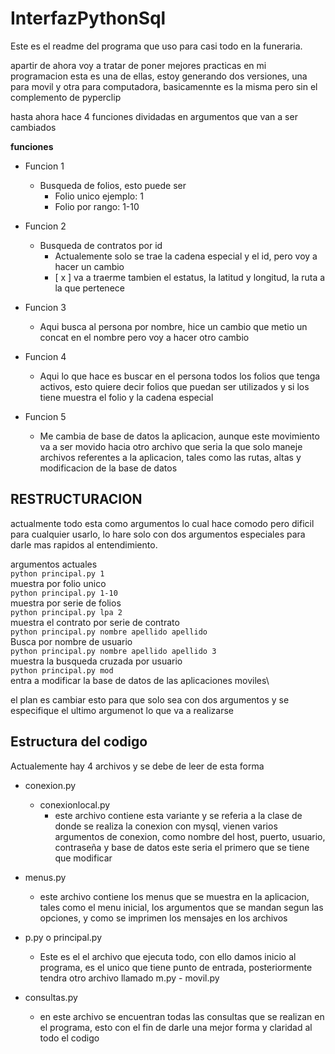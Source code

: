# InterfazPythonSql

Este es el readme del programa que uso para casi todo en la funeraria.

apartir de ahora voy a tratar de poner mejores practicas en mi programacion esta es una de ellas, estoy generando dos versiones, una para movil y otra para computadora, basicamennte es la misma pero sin el complemento de pyperclip

hasta ahora hace 4 funciones dividadas en argumentos que van a ser cambiados

**funciones**

- Funcion 1
  
  - Busqueda de folios, esto puede ser 
    - Folio unico ejemplo: 1
    - Folio por rango: 1-10

- Funcion 2
  
  - Busqueda de contratos por id
    - Actualemente solo se trae la cadena especial y el id, pero voy a hacer un cambio
    - [ x ] va a traerme tambien el estatus, la latitud y longitud, la ruta a la que pertenece

- Funcion 3
  
  - Aqui busca al persona por nombre, hice un cambio que metio un concat en el nombre pero voy a hacer otro cambio

- Funcion 4
  
  - Aqui lo que hace es buscar en el persona todos los folios que tenga activos, esto quiere decir folios que puedan ser utilizados y si los tiene muestra el folio y la cadena especial

- Funcion 5
  
  - Me cambia de base de datos la aplicacion, aunque este movimiento va a ser movido hacia otro archivo que seria la que solo maneje archivos referentes a la aplicacion, tales como las rutas, altas y modificacion de la base de datos

## RESTRUCTURACION

actualmente todo esta como argumentos lo cual hace comodo pero dificil para cualquier usarlo, lo hare solo con dos argumentos especiales para darle mas rapidos al entendimiento.

argumentos actuales\
`python principal.py 1`\
muestra por folio unico\
`python principal.py 1-10`\
muestra por serie de folios\
`python principal.py lpa 2`\
muestra el contrato por serie de contrato\
`python principal.py nombre apellido apellido`\
Busca por nombre de usuario\
`python principal.py nombre apellido apellido 3`\
muestra la busqueda cruzada por usuario\
`python principal.py mod`\
entra a modificar la base de datos de las aplicaciones moviles\

el plan es cambiar esto para que solo sea con dos argumentos y se especifique el ultimo argumenot lo que va a realizarse

## Estructura del codigo

Actualemente hay 4 archivos y se debe de leer de esta forma

- conexion.py
  
  - conexionlocal.py
    - este archivo contiene esta variante y se referia a la clase de donde se realiza la conexion con mysql, vienen varios argumentos de conexion, como nombre del host, puerto, usuario, contraseña y base de datos este seria el primero que se tiene que modificar

- menus.py
  
  - este archivo contiene los menus que se muestra en la aplicacion, tales como el menu inicial, los argumentos que se mandan segun las opciones, y como se imprimen los mensajes en los archivos

- p.py o principal.py
  
  - Este es el el archivo que ejecuta todo, con ello damos inicio al programa, es el unico que tiene punto de entrada, posteriormente tendra otro archivo llamado m.py - movil.py

- consultas.py
  
  - en este archivo se encuentran todas las consultas que se realizan en el programa, esto con el fin de darle una mejor forma y claridad al todo el codigo
